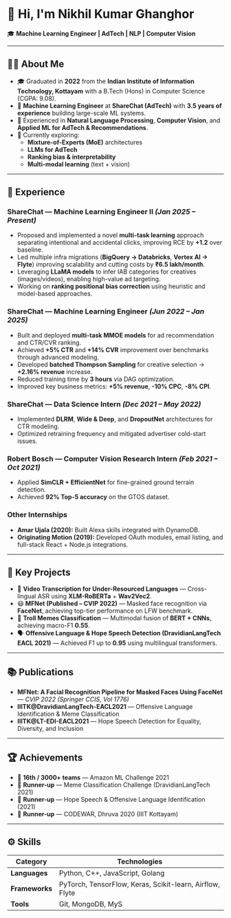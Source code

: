# 👋 Hi, I'm Nikhil Kumar Ghanghor

🎓 **Machine Learning Engineer | AdTech | NLP | Computer Vision**

---

## 🧑‍💻 About Me  

- 🎓 Graduated in **2022** from the **Indian Institute of Information Technology, Kottayam** with a B.Tech (Hons) in Computer Science (CGPA: 9.08).  
- 💼 **Machine Learning Engineer** at **ShareChat (AdTech)** with **3.5 years of experience** building large-scale ML systems.  
- 🔬 Experienced in **Natural Language Processing**, **Computer Vision**, and **Applied ML for AdTech & Recommendations**.  
- 🌱 Currently exploring:  
  - **Mixture-of-Experts (MoE)** architectures  
  - **LLMs for AdTech**  
  - **Ranking bias & interpretability**  
  - **Multi-modal learning** (text + vision)  

---

## 💼 Experience  

### **ShareChat — Machine Learning Engineer II** *(Jan 2025 – Present)*  
- Proposed and implemented a novel **multi-task learning** approach separating intentional and accidental clicks, improving RCE by **+1.2** over baseline.  
- Led multiple infra migrations (**BigQuery → Databricks**, **Vertex AI → Flyte**) improving scalability and cutting costs by **₹6.5 lakh/month**.  
- Leveraging **LLaMA models** to infer IAB categories for creatives (images/videos), enabling high-value ad targeting.  
- Working on **ranking positional bias correction** using heuristic and model-based approaches.  

### **ShareChat — Machine Learning Engineer** *(Jun 2022 – Jan 2025)*  
- Built and deployed **multi-task MMOE models** for ad recommendation and CTR/CVR ranking.  
- Achieved **+5% CTR** and **+14% CVR** improvement over benchmarks through advanced modeling.  
- Developed **batched Thompson Sampling** for creative selection → **+2.16% revenue** increase.  
- Reduced training time by **3 hours** via DAG optimization.  
- Improved key business metrics: **+5% revenue**, **-10% CPC**, **-8% CPI**.  

### **ShareChat — Data Science Intern** *(Dec 2021 – May 2022)*  
- Implemented **DLRM**, **Wide & Deep**, and **DropoutNet** architectures for CTR modeling.  
- Optimized retraining frequency and mitigated advertiser cold-start issues.  

### **Robert Bosch — Computer Vision Research Intern** *(Feb 2021 – Oct 2021)*  
- Applied **SimCLR + EfficientNet** for fine-grained ground terrain detection.  
- Achieved **92% Top-5 accuracy** on the GTOS dataset.  

### **Other Internships**  
- **Amar Ujala (2020):** Built Alexa skills integrated with DynamoDB.  
- **Originating Motion (2019):** Developed OAuth modules, email listing, and full-stack React + Node.js integrations.  

---

## 🚀 Key Projects  

- 🧠 **Video Transcription for Under-Resourced Languages** — Cross-lingual ASR using **XLM-RoBERTa** + **Wav2Vec2**.  
- 😷 **MFNet (Published – CVIP 2022)** — Masked face recognition via **FaceNet**, achieving top-tier performance on LFW benchmark.  
- 📱 **Troll Memes Classification** — Multimodal fusion of **BERT + CNNs**, achieving macro-F1 **0.55**.  
- 🗣️ **Offensive Language & Hope Speech Detection (DravidianLangTech EACL 2021)** — Achieved F1 up to **0.95** using multilingual transformers.  

---

## 📚 Publications  

- **MFNet: A Facial Recognition Pipeline for Masked Faces Using FaceNet** — *CVIP 2022 (Springer CCIS, Vol 1776)*  
- **IIITK@DravidianLangTech-EACL2021** — Offensive Language Identification & Meme Classification  
- **IIITK@LT-EDI-EACL2021** — Hope Speech Detection for Equality, Diversity, and Inclusion  

---

## 🏆 Achievements  

- 🥇 **16th / 3000+ teams** — Amazon ML Challenge 2021  
- 🥈 **Runner-up** — Meme Classification Challenge (DravidianLangTech 2021)  
- 🥉 **Runner-up** — Hope Speech & Offensive Language Identification (2021)  
- 🥈 **Runner-up** — CODEWAR, Dhruva 2020 (IIIT Kottayam)  

---

## ⚙️ Skills  

| Category | Technologies |
|-----------|---------------|
| **Languages** | Python, C++, JavaScript, Golang |
| **Frameworks** | PyTorch, TensorFlow, Keras, Scikit-learn, Airflow, Flyte |
| **Tools** | Git, MongoDB, MyS
